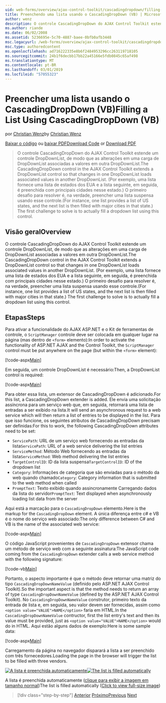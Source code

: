 ```yaml
---
uid: web-forms/overview/ajax-control-toolkit/cascadingdropdown/filling-a-list-using-cascadingdropdown-vb
title: Preenchendo uma lista usando o CascadingDropDown (VB) | Microsoft Docs
author: wenz
description: O controle CascadingDropDown do AJAX Control Toolkit estende um controle DropDownList, de modo que as alterações em uma carga de DropDownList associado valores em anoth...
ms.author: riande
ms.date: 06/02/2008
ms.assetid: 5236695e-5c70-4887-baee-0bfb0afb3448
msc.legacyurl: /web-forms/overview/ajax-control-toolkit/cascadingdropdown/filling-a-list-using-cascadingdropdown-vb
msc.type: authoredcontent
ms.openlocfilehash: ad716222335e8b6f2484953296cc263119718105
ms.sourcegitcommit: 24b1f6decbb17bb22a45166e5fdb0845c65af498
ms.translationtype: MT
ms.contentlocale: pt-BR
ms.lasthandoff: 03/01/2019
ms.locfileid: "57055323"
---
```

<a name="filling-a-list-using-cascadingdropdown-vb"></a><span data-ttu-id="0b0da-103">Preencher uma lista usando o CascadingDropDown (VB)</span><span class="sxs-lookup"><span data-stu-id="0b0da-103">Filling a List Using CascadingDropDown (VB)</span></span>
====================
<span data-ttu-id="0b0da-104">por [Christian Wenz](https://github.com/wenz)</span><span class="sxs-lookup"><span data-stu-id="0b0da-104">by [Christian Wenz](https://github.com/wenz)</span></span>

<span data-ttu-id="0b0da-105">[Baixar o código](http://download.microsoft.com/download/9/0/7/907760b1-2c60-4f81-aeb6-ca416a573b0d/cascadingdropdown0.vb.zip) ou [baixar PDF](http://download.microsoft.com/download/2/d/c/2dc10e34-6983-41d4-9c08-f78f5387d32b/cascadingdropdown0VB.pdf)</span><span class="sxs-lookup"><span data-stu-id="0b0da-105">[Download Code](http://download.microsoft.com/download/9/0/7/907760b1-2c60-4f81-aeb6-ca416a573b0d/cascadingdropdown0.vb.zip) or [Download PDF](http://download.microsoft.com/download/2/d/c/2dc10e34-6983-41d4-9c08-f78f5387d32b/cascadingdropdown0VB.pdf)</span></span>

> <span data-ttu-id="0b0da-106">O controle CascadingDropDown do AJAX Control Toolkit estende um controle DropDownList, de modo que as alterações em uma carga de DropDownList associadas a valores em outra DropDownList.</span><span class="sxs-lookup"><span data-stu-id="0b0da-106">The CascadingDropDown control in the AJAX Control Toolkit extends a DropDownList control so that changes in one DropDownList loads associated values in another DropDownList.</span></span> <span data-ttu-id="0b0da-107">(Por exemplo, uma lista fornece uma lista de estados dos EUA e a lista seguinte, em seguida, é preenchida com principais cidades nesse estado.) O primeiro desafio para resolver é, na verdade, preencher uma lista suspensa usando esse controle.</span><span class="sxs-lookup"><span data-stu-id="0b0da-107">(For instance, one list provides a list of US states, and the next list is then filled with major cities in that state.) The first challenge to solve is to actually fill a dropdown list using this control.</span></span>


## <a name="overview"></a><span data-ttu-id="0b0da-108">Visão geral</span><span class="sxs-lookup"><span data-stu-id="0b0da-108">Overview</span></span>

<span data-ttu-id="0b0da-109">O controle CascadingDropDown do AJAX Control Toolkit estende um controle DropDownList, de modo que as alterações em uma carga de DropDownList associadas a valores em outra DropDownList.</span><span class="sxs-lookup"><span data-stu-id="0b0da-109">The CascadingDropDown control in the AJAX Control Toolkit extends a DropDownList control so that changes in one DropDownList loads associated values in another DropDownList.</span></span> <span data-ttu-id="0b0da-110">(Por exemplo, uma lista fornece uma lista de estados dos EUA e a lista seguinte, em seguida, é preenchida com principais cidades nesse estado.) O primeiro desafio para resolver é, na verdade, preencher uma lista suspensa usando esse controle.</span><span class="sxs-lookup"><span data-stu-id="0b0da-110">(For instance, one list provides a list of US states, and the next list is then filled with major cities in that state.) The first challenge to solve is to actually fill a dropdown list using this control.</span></span>

## <a name="steps"></a><span data-ttu-id="0b0da-111">Etapas</span><span class="sxs-lookup"><span data-stu-id="0b0da-111">Steps</span></span>

<span data-ttu-id="0b0da-112">Para ativar a funcionalidade do AJAX ASP.NET e o Kit de ferramentas de controle, o `ScriptManager` controle deve ser colocada em qualquer lugar na página (mas dentro de `<form>` elemento):</span><span class="sxs-lookup"><span data-stu-id="0b0da-112">In order to activate the functionality of ASP.NET AJAX and the Control Toolkit, the `ScriptManager` control must be put anywhere on the page (but within the `<form>` element):</span></span>

[!code-aspx[Main](filling-a-list-using-cascadingdropdown-vb/samples/sample1.aspx)]

<span data-ttu-id="0b0da-113">Em seguida, um controle DropDownList é necessário:</span><span class="sxs-lookup"><span data-stu-id="0b0da-113">Then, a DropDownList control is required:</span></span>

[!code-aspx[Main](filling-a-list-using-cascadingdropdown-vb/samples/sample2.aspx)]

<span data-ttu-id="0b0da-114">Para obter essa lista, um extensor de CascadingDropDown é adicionado.</span><span class="sxs-lookup"><span data-stu-id="0b0da-114">For this list, a CascadingDropDown extender is added.</span></span> <span data-ttu-id="0b0da-115">Ele envia uma solicitação assíncrona para um serviço web que, em seguida, retornará uma lista de entradas a ser exibido na lista.</span><span class="sxs-lookup"><span data-stu-id="0b0da-115">It will send an asynchronous request to a web service which will then return a list of entries to be displayed in the list.</span></span> <span data-ttu-id="0b0da-116">Para que isso funcione, os seguintes atributos de CascadingDropDown precisam ser definidas:</span><span class="sxs-lookup"><span data-stu-id="0b0da-116">For this to work, the following CascadingDropDown attributes need to be set:</span></span>

- <span data-ttu-id="0b0da-117">`ServicePath`: URL de um serviço web fornecendo as entradas da lista</span><span class="sxs-lookup"><span data-stu-id="0b0da-117">`ServicePath`: URL of a web service delivering the list entries</span></span>
- <span data-ttu-id="0b0da-118">`ServiceMethod`: Método Web fornecendo as entradas da lista</span><span class="sxs-lookup"><span data-stu-id="0b0da-118">`ServiceMethod`: Web method delivering the list entries</span></span>
- <span data-ttu-id="0b0da-119">`TargetControlID`: ID da lista suspensa</span><span class="sxs-lookup"><span data-stu-id="0b0da-119">`TargetControlID`: ID of the dropdown list</span></span>
- <span data-ttu-id="0b0da-120">`Category`: Informações de categoria que são enviadas para o método da web quando chamado</span><span class="sxs-lookup"><span data-stu-id="0b0da-120">`Category`: Category information that is submitted to the web method when called</span></span>
- <span data-ttu-id="0b0da-121">`PromptText`: Texto exibido quando assincronamente Carregando dados da lista do servidor</span><span class="sxs-lookup"><span data-stu-id="0b0da-121">`PromptText`: Text displayed when asynchronously loading list data from the server</span></span>

<span data-ttu-id="0b0da-122">Aqui está a marcação para o `CascadingDropDown` elemento.</span><span class="sxs-lookup"><span data-stu-id="0b0da-122">Here is the markup for the `CascadingDropDown` element.</span></span> <span data-ttu-id="0b0da-123">A única diferença entre c# e VB é o nome do serviço web associado:</span><span class="sxs-lookup"><span data-stu-id="0b0da-123">The only difference between C# and VB is the name of the associated web service:</span></span>

[!code-aspx[Main](filling-a-list-using-cascadingdropdown-vb/samples/sample3.aspx)]

<span data-ttu-id="0b0da-124">O código JavaScript provenientes de `CascadingDropDown` extensor chama um método de serviço web com a seguinte assinatura:</span><span class="sxs-lookup"><span data-stu-id="0b0da-124">The JavaScript code coming from the `CascadingDropDown` extender calls a web service method with the following signature:</span></span>

[!code-vb[Main](filling-a-list-using-cascadingdropdown-vb/samples/sample4.vb)]

<span data-ttu-id="0b0da-125">Portanto, o aspecto importante é que o método deve retornar uma matriz do tipo `CascadingDropDownNameValue` (definido pelo ASP.NET AJAX Control Toolkit).</span><span class="sxs-lookup"><span data-stu-id="0b0da-125">So the important aspect is that the method needs to return an array of type `CascadingDropDownNameValue` (defined by the ASP.NET AJAX Control Toolkit).</span></span> <span data-ttu-id="0b0da-126">No `CascadingDropDownNameValue` construtor, primeiro texto da entrada de lista e, em seguida, seu valor devem ser fornecidas, assim como `<option value="VALUE">NAME</option>` faria em HTML.</span><span class="sxs-lookup"><span data-stu-id="0b0da-126">In the `CascadingDropDownNameValue` contructor, first the list entry's text and then its value must be provided, just as `<option value="VALUE">NAME</option>` would do in HTML.</span></span> <span data-ttu-id="0b0da-127">Aqui estão alguns dados de exemplo:</span><span class="sxs-lookup"><span data-stu-id="0b0da-127">Here is some sample data:</span></span>

[!code-aspx[Main](filling-a-list-using-cascadingdropdown-vb/samples/sample5.aspx)]

<span data-ttu-id="0b0da-128">Carregamento da página no navegador disparará a lista a ser preenchido com três fornecedores.</span><span class="sxs-lookup"><span data-stu-id="0b0da-128">Loading the page in the browser will trigger the list to be filled with three vendors.</span></span>


<span data-ttu-id="0b0da-129">[![A lista é preenchida automaticamente](filling-a-list-using-cascadingdropdown-vb/_static/image2.png)](filling-a-list-using-cascadingdropdown-vb/_static/image1.png)</span><span class="sxs-lookup"><span data-stu-id="0b0da-129">[![The list is filled automatically](filling-a-list-using-cascadingdropdown-vb/_static/image2.png)](filling-a-list-using-cascadingdropdown-vb/_static/image1.png)</span></span>

<span data-ttu-id="0b0da-130">A lista é preenchida automaticamente ([clique para exibir a imagem em tamanho normal](filling-a-list-using-cascadingdropdown-vb/_static/image3.png))</span><span class="sxs-lookup"><span data-stu-id="0b0da-130">The list is filled automatically ([Click to view full-size image](filling-a-list-using-cascadingdropdown-vb/_static/image3.png))</span></span>

> [!div class="step-by-step"]
> <span data-ttu-id="0b0da-131">[Anterior](using-auto-postback-with-cascadingdropdown-cs.md)
> [Próximo](using-cascadingdropdown-with-a-database-vb.md)</span><span class="sxs-lookup"><span data-stu-id="0b0da-131">[Previous](using-auto-postback-with-cascadingdropdown-cs.md)
[Next](using-cascadingdropdown-with-a-database-vb.md)</span></span>
